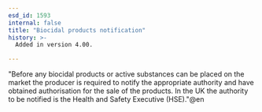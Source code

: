 ```yaml
---
esd_id: 1593
internal: false
title: "Biocidal products notification"
history: >-
  Added in version 4.00.

---
```


"Before any biocidal products or active substances can be placed on the market the producer is required to notify the appropriate authority and have obtained authorisation for the sale of the products.
In the UK the authority to be notified is the Health and Safety Executive (HSE)."@en

